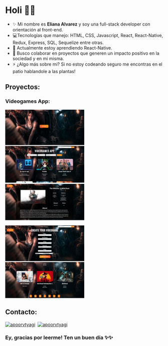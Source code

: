 # Holi 👋👋

- ✨ Mi nombre es **Eliana Alvarez** y soy una full-stack developer con orientación al front-end.
- 💻Tecnologías que manejo: HTML, CSS, Javascript, React, React-Native, Redux, Express, SQL, Sequelize entre otras.
- 🌱 Actualmente estoy aprendiendo React-Native.
- 👯 Busco colaborar en proyectos que generen un impacto positivo en la sociedad y en mi misma.
- ⚡ ¿Algo más sobre mi? Si no estoy codeando seguro me encontras en el patio hablandole a las plantas!

## Proyectos:

### Videogames App: 

<p>
  <a><img src='https://github.com/Alvarezeli/Alvarezeli/blob/main/PI%20-%20videogames/Captura%20de%20pantalla%202022-01-31%20211426.png' height="50%" width="50%"/></a>
  <a><img src='https://github.com/Alvarezeli/Alvarezeli/blob/main/PI%20-%20videogames/Captura%20de%20pantalla%202022-01-31%20192230.png' height="50%" width="50%"/></a>
  <a><img src='https://github.com/Alvarezeli/Alvarezeli/blob/main/PI%20-%20videogames/Captura%20de%20pantalla%202022-01-31%20192444.png' height="50%" width="50%"/></a>
</p>

<p>
  <a><img src='https://github.com/Alvarezeli/Alvarezeli/blob/main/PI%20-%20videogames/Captura%20de%20pantalla%202022-01-31%20192542.png' height="50%" width="50%"/></a>
  <a><img src='https://github.com/Alvarezeli/Alvarezeli/blob/main/PI%20-%20videogames/Captura%20de%20pantalla%202022-01-31%20192623.png' height="50%" width="50%"/></a> 
</p>

## Contacto:

<span align="center">
<a href="http://www.linkedin.com/in/eliana-gabriela-alvarez/" target="_blank"><img align="center" src="https://cdn-icons-png.flaticon.com/512/1383/1383262.png" alt="apoorvtyagi" height="45" width="45" /></a>&nbsp;
<a href="mailto:alvarezeliana00@gmail.com" target="blank"><img align="center" src="https://cdn-icons-png.flaticon.com/512/324/324123.png" alt="apoorvtyagi" height="45" width="45" /></a>&nbsp;
</span>

<br/>

### Ey, gracias por leerme! Ten un buen día ✨✨
